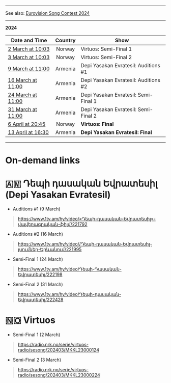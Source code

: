 [ ](https://pbs.twimg.com/media/F8E2hFPaYAAXpf9?format=jpg&name=large)

*****

See also: [Eurovision Song Contest 2024](https://github.com/teiraaa/esc_vod_links/blob/main/esc2024.md)

*****

**2024**

Date and Time | Country | Show
---|:---:|---
[2 March at 10:03](https://www.timeanddate.com/worldclock/fixedtime.html?iso=20240302T1003&p1=187)|Norway|Virtuos: Semi-Final 1
[3 March at 10:03](https://www.timeanddate.com/worldclock/fixedtime.html?iso=20240302T1003&p1=187)|Norway|Virtuos: Semi-Final 2
[9 March at 11:00](https://www.timeanddate.com/worldclock/fixedtime.html?iso=20240309T14&p1=370)|Armenia|Depi Yasakan Evratesil: Auditions #1
[16 March at 11:00](https://www.timeanddate.com/worldclock/fixedtime.html?iso=20240316T14&p1=370)|Armenia|Depi Yasakan Evratesil: Auditions #2
[24 March at 11:00](https://www.timeanddate.com/worldclock/fixedtime.html?iso=20240324T14&p1=370)|Armenia|Depi Yasakan Evratesil: Semi-Final 1
[31 March at 11:00](https://www.timeanddate.com/worldclock/fixedtime.html?iso=20240331T14&p1=370)|Armenia|Depi Yasakan Evratesil: Semi-Final 2
[6 April at 20:45](https://www.timeanddate.com/worldclock/fixedtime.html?iso=20240406T2045&p1=187)|Norway|**Virtuos: Final**
[13 April at 16:30](https://www.timeanddate.com/worldclock/fixedtime.html?iso=20240413T1830&p1=370)|Armenia|**Depi Yasakan Evratesil: Final**

*****

# On-demand links

# 🇦🇲 Դեպի դասական Եվրատեսիլ (Depi Yasakan Evratesil)

* Auditions #1 (9 March)

> https://www.1tv.am/hy/video/«Դեպի-դասական-Եվրատեսիլ»-վավերագրական-ֆիլմ/221792

* Auditions #2 (16 March)

> https://www.1tv.am/hy/video//Դեպի-դասական-Եվրատեսիլ-լսումներ-Երևանում/221995

* Semi-Final 1 (24 March)

> https://www.1tv.am/hy/video/Դեպի-Դասական-Եվրատեսիլ/222198

* Semi-Final 2 (31 March)

> https://www.1tv.am/hy/video/Դեպի-դասական-Եվրատեսիլ/222428

# 🇳🇴 Virtuos

* Semi-Final 1 (2 March)

> https://radio.nrk.no/serie/virtuos-radio/sesong/202403/MKKL23000124

* Semi-Final 2 (3 March)

> https://radio.nrk.no/serie/virtuos-radio/sesong/202403/MKKL23000224
